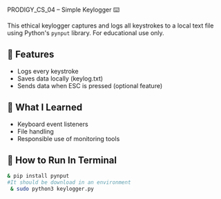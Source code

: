 PRODIGY_CS_04 – Simple Keylogger ⌨️

This ethical keylogger captures and logs all keystrokes to a local text file using Python's `pynput` library. For educational use only.

## 🔐 Features
- Logs every keystroke
- Saves data locally (keylog.txt)
- Sends data when ESC is pressed (optional feature)

## 🧠 What I Learned
- Keyboard event listeners
- File handling
- Responsible use of monitoring tools

## 🚀 How to Run In Terminal
```bash
& pip install pynput
#It should be download in an environment
 & sudo python3 keylogger.py
